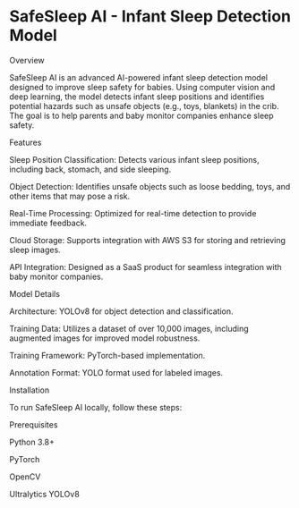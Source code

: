 # SafeSleep AI - Infant Sleep Detection Model

Overview

SafeSleep AI is an advanced AI-powered infant sleep detection model designed to improve sleep safety for babies. Using computer vision and deep learning, the model detects infant sleep positions and identifies potential hazards such as unsafe objects (e.g., toys, blankets) in the crib. The goal is to help parents and baby monitor companies enhance sleep safety.

Features

Sleep Position Classification: Detects various infant sleep positions, including back, stomach, and side sleeping.

Object Detection: Identifies unsafe objects such as loose bedding, toys, and other items that may pose a risk.

Real-Time Processing: Optimized for real-time detection to provide immediate feedback.

Cloud Storage: Supports integration with AWS S3 for storing and retrieving sleep images.

API Integration: Designed as a SaaS product for seamless integration with baby monitor companies.

Model Details

Architecture: YOLOv8 for object detection and classification.

Training Data: Utilizes a dataset of over 10,000 images, including augmented images for improved model robustness.

Training Framework: PyTorch-based implementation.

Annotation Format: YOLO format used for labeled images.

Installation

To run SafeSleep AI locally, follow these steps:

Prerequisites

Python 3.8+

PyTorch

OpenCV

Ultralytics YOLOv8

